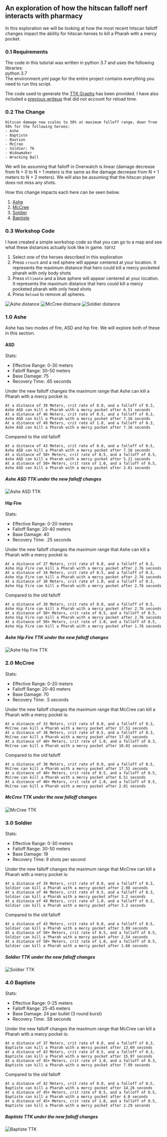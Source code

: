 ## An exploration of how the hitscan falloff nerf interacts with pharmacy
In this exploration we will be looking at how the most recent hitscan falloff changes
impact the ability for hitscan heroes to kill a Pharah with a mercy pocket. 

### 0.1 Requirements
The code in this tutorial was written in python 3.7 and uses the following libraries:  
python 3.7  
The environment.yml page for the entire project contains everything you need to run this script.  

The code used to generate the [TTK Graphs](./explore_with_reload.py) has been provided. I have also included a [previous writeup](./ResultsWithoutReload.md)
that did not account for reload time.

### 0.2 The Change

```
Hitscan damage now scales to 30% at maximum falloff range, down from 50% for the following heroes:
- Ashe
- Baptiste
- Bastion
- McCree
- Soldier: 76
- Widowmaker
- Wrecking Ball
```
We will be assuming that falloff in Overwatch is linear (damage decrease from N + 0 to N + 1 meters is the 
same as the damage decrease from N + 1 meters to N + 2 meters). We will also be assuming that the hitscan player does not miss any shots.

How this change impacts each here can be seen below.
1. [Ashe](#10-ashe)
2. [McCree](#20-mccree)
3. [Soldier](#30-soldier)
4. [Baptiste](#30-baptiste)

### 0.3 Workshop Code
I have created a simple workshop code so that you can go to a map and see what these distances actually look like in game.
`5QFXZ`

1. Select one of the heroes described in this exploration
2. Press `crouch` and a red sphere will appear centered at your location. It represents the maximum distance that hero could kill a mercy pocketed pharah with only body shots
3. Press `Ultimate` and a blue sphere will appear centered at your location. It represents the maximum distance that hero could kill a mercy pocketed pharah with only head shots
4. Press `Reload` to remove all spheres.

![Ashe distance](./screen_shots/ashe_distance.png)
![McCree distnace](./screen_shots/mccree_distance.png)
![Soldier distance](./screen_shots/soldier_distance.png)

### 1.0 Ashe
Ashe has two modes of fire, ASD and hip fire. We will explore both of these in this section.
#### ASD
Stats:
 - Effective Range: 0-30 meters
 - Falloff Range: 30-50 meters
 - Base Damage: 75
 - Recovery Time: .65 seconds

Under the new falloff changes the maximum range that Ashe can kill a Pharah with a mercy pocket is:
```
At a distance of 39 Meters, crit rate of 0.0, and a falloff of 0.3, Ashe ASD can kill a Pharah with a mercy pocket after 6.51 seconds
At a distance of 46 Meters, crit rate of 0.5, and a falloff of 0.3, Ashe ASD can kill a Pharah with a mercy pocket after 7.16 seconds
At a distance of 49 Meters, crit rate of 1.0, and a falloff of 0.3, Ashe ASD can kill a Pharah with a mercy pocket after 7.16 seconds
```
Compared to the old falloff
```
At a distance of 43 Meters, crit rate of 0.0, and a falloff of 0.5, Ashe ASD can kill a Pharah with a mercy pocket after 7.16 seconds
At a distance of 50+ Meters, crit rate of 0.5, and a falloff of 0.5, Ashe ASD can kill a Pharah with a mercy pocket after 5.21 seconds
At a distance of 50+ Meters, crit rate of 1.0, and a falloff of 0.5, Ashe ASD can kill a Pharah with a mercy pocket after 2.61 seconds
```
##### Ashe ASD TTK under the new falloff changes  
![Ashe ASD TTK](./reload_results/Ashe_ASD.png)

#### Hip Fire
Stats:
 - Effective Range: 0-20 meters
 - Falloff Range: 20-40 meters
 - Base Damage: 40
 - Recovery Time: .25 seconds

Under the new falloff changes the maximum range that Ashe can kill a Pharah with a mercy pocket is:
```
At a distance of 27 Meters, crit rate of 0.0, and a falloff of 0.3, Ashe Hip Fire can kill a Pharah with a mercy pocket after 2.76 seconds
At a distance of 34 Meters, crit rate of 0.5, and a falloff of 0.3, Ashe Hip Fire can kill a Pharah with a mercy pocket after 2.76 seconds
At a distance of 38 Meters, crit rate of 1.0, and a falloff of 0.3, Ashe Hip Fire can kill a Pharah with a mercy pocket after 2.76 seconds
```
Compared to the old falloff
```
At a distance of 30 Meters, crit rate of 0.0, and a falloff of 0.5, Ashe Hip Fire can kill a Pharah with a mercy pocket after 2.76 seconds
At a distance of 50+ Meters, crit rate of 0.5, and a falloff of 0.5, Ashe Hip Fire can kill a Pharah with a mercy pocket after 2.76 seconds
At a distance of 50+ Meters, crit rate of 1.0, and a falloff of 0.5, Ashe Hip Fire can kill a Pharah with a mercy pocket after 1.76 seconds
```
##### Ashe Hip Fire TTK under the new falloff changes  
![Ashe Hip Fire TTK](./reload_results/Ashe_Hip_Fire.png)  


### 2.0 McCree
Stats:
 - Effective Range: 0-20 meters
 - Falloff Range: 20-40 meters
 - Base Damage: 70
 - Recovery Time: .5 seconds

Under the new falloff changes the maximum range that McCree can kill a Pharah with a mercy pocket is:
```
At a distance of 33 Meters, crit rate of 0.0, and a falloff of 0.3, McCree can kill a Pharah with a mercy pocket after 17.51 seconds
At a distance of 38 Meters, crit rate of 0.5, and a falloff of 0.3, McCree can kill a Pharah with a mercy pocket after 17.01 seconds
At a distance of 40+ Meters, crit rate of 1.0, and a falloff of 0.3, McCree can kill a Pharah with a mercy pocket after 10.01 seconds
```
Compared to the old falloff
```
At a distance of 38 Meters, crit rate of 0.0, and a falloff of 0.5, McCree can kill a Pharah with a mercy pocket after 17.51 seconds
At a distance of 40+ Meters, crit rate of 0.5, and a falloff of 0.5, McCree can kill a Pharah with a mercy pocket after 6.51 seconds
At a distance of 40+ Meters, crit rate of 1.0, and a falloff of 0.5, McCree can kill a Pharah with a mercy pocket after 2.01 seconds
```
##### McCree TTK under the new falloff changes  
![McCree TTK](./reload_results/McCree.png)  

### 3.0 Soldier
Stats:
 - Effective Range: 0-30 meters
 - Falloff Range: 30-50 meters
 - Base Damage: 19
 - Recovery Time: 9 shots per second

Under the new falloff changes the maximum range that McCree can kill a Pharah with a mercy pocket is:
```
At a distance of 39 Meters, crit rate of 0.0, and a falloff of 0.3, Soldier can kill a Pharah with a mercy pocket after 2.98 seconds
At a distance of 46 Meters, crit rate of 0.5, and a falloff of 0.3, Soldier can kill a Pharah with a mercy pocket after 3.2 seconds
At a distance of 49 Meters, crit rate of 1.0, and a falloff of 0.3, Soldier can kill a Pharah with a mercy pocket after 3.2 seconds
```
Compared to the old falloff
```
At a distance of 43 Meters, crit rate of 0.0, and a falloff of 0.5, Soldier can kill a Pharah with a mercy pocket after 3.09 seconds
At a distance of 50+ Meters, crit rate of 0.5, and a falloff of 0.5, Soldier can kill a Pharah with a mercy pocket after 2.54 seconds
At a distance of 50+ Meters, crit rate of 1.0, and a falloff of 0.5, Soldier can kill a Pharah with a mercy pocket after 1.66 seconds
```
##### Soldier TTK under the new falloff changes  
![Soldier TTK](./reload_results/Soldier.png)  

### 4.0 Baptiste
Stats:
 - Effective Range: 0-25 meters
 - Falloff Range: 25-45 meters
 - Base Damage: 24 per bullet (3 round burst)
 - Recovery Time: .58 seconds

Under the new falloff changes the maximum range that McCree can kill a Pharah with a mercy pocket is:
```
At a distance of 37 Meters, crit rate of 0.0, and a falloff of 0.3, Baptiste can kill a Pharah with a mercy pocket after 13.69 seconds
At a distance of 43 Meters, crit rate of 0.5, and a falloff of 0.3, Baptiste can kill a Pharah with a mercy pocket after 15.97 seconds
At a distance of 45+ Meters, crit rate of 1.0, and a falloff of 0.3, Baptiste can kill a Pharah with a mercy pocket after 7.99 seconds
```
Compared to the old falloff
```
At a distance of 42 Meters, crit rate of 0.0, and a falloff of 0.5, Baptiste can kill a Pharah with a mercy pocket after 14.26 seconds
At a distance of 45+ Meters, crit rate of 0.5, and a falloff of 0.5, Baptiste can kill a Pharah with a mercy pocket after 4.0 seconds
At a distance of 45+ Meters, crit rate of 1.0, and a falloff of 0.5, Baptiste can kill a Pharah with a mercy pocket after 2.29 seconds
```
##### Baptiste TTK under the new falloff changes  
![Baptiste TTK](./reload_results/Baptiste.png)